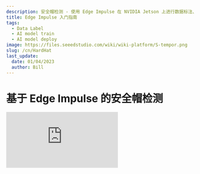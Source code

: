 ```yaml
---
description: 安全帽检测 - 使用 Edge Impulse 在 NVIDIA Jetson 上进行数据标注、AI 模型训练和 AI 模型部署
title: Edge Impulse 入门指南
tags:
  - Data Label
  - AI model train
  - AI model deploy
image: https://files.seeedstudio.com/wiki/wiki-platform/S-tempor.png
slug: /cn/HardHat
last_update:
  date: 01/04/2023
  author: Bill
---
```


# 基于 Edge Impulse 的安全帽检测

<iframe width={560} height={315} src="https://www.youtube.com/embed/e5pZdJhoeqM" title="YouTube video player" frameBorder={0} allow="accelerometer; autoplay; clipboard-write; encrypted-media; gyroscope; picture-in-picture" allowFullScreen />

## 介绍

在工业或建筑工地等工作环境中，安全帽是必需的，对于保护人们的头部免受坠落物体、与其他物体碰撞、碎片、雨水和电击造成的伤害至关重要。它提高了安全性，但有时人们在个人和工业层面都低估了其重要性。因此，基于视频的监控来检测安全帽可以成为这一安全问题的优化解决方案。

因此，感谢 Louis Moreau 和 Mihajlo Raljic，我们提供了这个基础项目，我们将训练一个嵌入式机器学习模型来检测安全帽并将其部署到 **Jetson Nano**。**Jetson NX** 和 **Jetson AGX** 都受支持。

<div align="center"><img width="auto" src="https://files.seeedstudio.com/wiki/2.23jetsonedge/jetsonedge.png" /></div>

## 入门指南

Edge Impulse 使开发者能够通过嵌入式机器学习创建下一代智能设备解决方案。边缘机器学习将使今天由于成本、带宽或功耗限制而被丢弃的 99% 传感器数据得到有价值的利用。在这里，我们将应用 Edge Impulse 来训练嵌入式机器学习模型。

### 硬件

**所需硬件**

在这个项目中，所需的设备如下所示：

- NVIDIA Jetson Nano 或 [NVIDIA Xavier NX](https://www.seeedstudio.com/Jetson-SUB-Mini-PC-Blue-p-5212.html) 或 [NVIDIA Xavier AGX](https://www.seeedstudio.com/Jetson-Xavier-AGX-H01-Kit-p-5283.html)
- PC
- USB 摄像头
- HDMI 显示屏

**硬件设置**

PC 和 NVIDIA Jetson Nano 都应该通电并连接到互联网。建议将 NVIDIA Jetson Nano 设置为 PC。

<div align="center"><img width={650} src="https://files.seeedstudio.com/wiki/2.23jetsonedge/Jetsongsa.jpg" /></div>

### 软件

- [Edge Impusle](https://www.edgeimpulse.com)
- 适用于 NVIDIA Jetson Nano 的 [Ubuntu 系统](https://www.linux.org/pages/download/)

在这里，我们将训练一个嵌入式机器学习模型来检测安全帽。有几种方法可以实现这一点。

### 准备工作

在开始我们的项目之前，需要先完成一些准备工作。

- **步骤 1**. 打开 [Edge Impulse 网站](https://studio.edgeimpulse.com/login?next=%2Fstudio%2Fselect-project%3Fautoredirect%3D1)，并注册一个账户。

<div align="center"><img width={300} src="https://files.seeedstudio.com/wiki/2.23jetsonedge/jetsongs.png" /></div>

- **步骤 2**. 点击"Create new project"并输入项目名称。

<div align="center"><img width={300} src="https://files.seeedstudio.com/wiki/Alots/Alots2.png" /></div>

在这里我们输入"Hard hat detection"。

<div align="center"><img width={500} src="https://files.seeedstudio.com/wiki/2.23jetsonedge/jetsongs1.png" /></div>

- **步骤 3**. 我们将训练一个嵌入式机器学习模型来检测安全帽，因此在这里应该选择"image"选项。

<div align="center"><img width={600} src="https://files.seeedstudio.com/wiki/2.23jetsonedge/jetsongs2.png" /></div>

- **步骤 4**. 将配置设置为"Classify multiple objects (object detection)"。

<div align="center"><img width={600} src="https://files.seeedstudio.com/wiki/2.23jetsonedge/jetsongs3.png" /></div>

现在我们可以开始项目了。

<div align="center"><img width={600} src="https://files.seeedstudio.com/wiki/2.23jetsonedge/jetsongs4.png" /></div>

## 安全帽检测机器学习模型训练

### 基于输入公共数据集的机器学习模型训练

Edge Impulse 提供了多种收集数据的方式。首先我们将把公共数据上传到网站并尝试开发一个嵌入式机器学习模型。

- **步骤 1**. 在左侧栏选择"Data acauistion"页面并收集数据。

<div align="center"><img width={800} src="https://files.seeedstudio.com/wiki/2.23jetsonedge/jetsonup.png" /></div>

- **步骤 2**. 从 [Flickr-Faces-HQ Dataset Github](https://github.com/NVlabs/ffhq-dataset) 选择并下载数据集。

<div align="center"><img width={600} src="https://files.seeedstudio.com/wiki/2.23jetsonedge/jetsonup1.png" /></div>

在"Data acquisition"页面点击"upload data"按钮并上传下载的数据集。

<div align="center"><img width={800} src="https://files.seeedstudio.com/wiki/2.23jetsonedge/jetsonup2.png" /></div>

可以选择将现有数据以数据采集格式（CBOR、JSON、CSV）或 WAV、JPG 或 PNG 文件的形式上传到项目中。

<div align="center"><img width={800} src="https://files.seeedstudio.com/wiki/2.23jetsonedge/jetsongs2b.png" /></div>

- **步骤 3**. 上传完成后，收集的数据将填充标记的图像。点击页面左侧的"Impulse desigh"继续。

<div align="center"><img width={800} src="https://files.seeedstudio.com/wiki/2.23jetsonedge/jetsonup3.png" /></div>

- **步骤 4**. 选择合适的图像处理块和图像学习块并保存脉冲。

<div align="center"><img width={800} src="https://files.seeedstudio.com/wiki/2.23jetsonedge/jetsonup5.png" /></div>

- **步骤 5**. 点击页面左侧的"image"。

<div align="center"><img width={800} src="https://files.seeedstudio.com/wiki/2.23jetsonedge/jetsonup6.png" /></div>

配置为"GRB"并点击"Save Parameters"，页面将自动跳转到"Generate features"站点。

<div align="center"><img width={800} src="https://files.seeedstudio.com/wiki/2.23jetsonedge/jetsonup7a.png" /></div>

然后我们就能够生成特征。

<div align="center"><img width={800} src="https://files.seeedstudio.com/wiki/2.23jetsonedge/jetsonup8a.png" /></div>

- **步骤 6**. 当显示"Job completed"时，点击页面左侧的"Object detection"。

<div align="center"><img width={800} src="https://files.seeedstudio.com/wiki/2.23jetsonedge/jetsonup9.png" /></div>

点击"start training"让 Edge Impulse 基于生成的特征训练模型。

<div align="center"><img width={800} src="https://files.seeedstudio.com/wiki/2.23jetsonedge/jetsonup10.png" /></div>

- **步骤 7**. 一旦显示"job done"，点击"Model testing"检查模型的工作效果。

<div align="center"><img width={800} src="https://files.seeedstudio.com/wiki/2.23jetsonedge/jetsonup11.png" /></div>

### 基于自定义 PC 摄像头数据集的机器学习模型训练

Edge Impulse 提供了多种收集数据的方式。这里我们将自定义自己的图像，并通过 PC 摄像头拍摄图片将它们上传到网站。

- **步骤 1**. 停留在"Dashboard"页面，然后点击"LET'S COLLECT SOME DATA"。

<div align="center"><img width={800} src="https://files.seeedstudio.com/wiki/2.23jetsonedge/jetsonpc.png" /></div>

有多个选项可以选择来收集数据，这里我们使用计算机来进行。

<div align="center"><img width={500} src="https://files.seeedstudio.com/wiki/2.23jetsonedge/jetsonpc1.png" /></div>

- **步骤 2**. 稍等片刻，页面将显示已连接到计算机。点击"Collecting images?"然后"Give access to the camera"。

<div align="center"><img width={300} src="https://files.seeedstudio.com/wiki/2.23jetsonedge/jetsonpc2.png" /></div>

- **步骤 3**. 点击"Capture"拍摄自己或他人的照片。图像数据需要在该部分标记为"Hard Hat"和"Head"。为了快速标记图片，强烈建议在进行下一个类别之前完成一个类别的数据采集，即建议先完成"Hard Hat"图片的拍摄，然后再进行"Head"图片的拍摄。

<div align="center"><img width={300} src="https://files.seeedstudio.com/wiki/2.23jetsonedge/jetsonpc3a.png" /></div>

拍摄的图片将自动存储在"Data acquistion"中。为了训练模型的更好性能，强烈建议收集尽可能多的图片，并在不同类别中收集相同数量的数据。

<div align="center"><img width={800} src="https://files.seeedstudio.com/wiki/2.23jetsonedge/jetsonpc4.png" /></div>

- **步骤 4**. 点击"Labeling queue"通过在图片上用方框圈出头部来标记数据。

<div align="center"><img width={800} src="https://files.seeedstudio.com/wiki/2.23jetsonedge/jetsonpc5.png" /></div>

使用鼠标在对象周围拖拽一个框来添加标签。然后点击 Save labels 进入下一项。

<div align="center"><img width={300} src="https://files.seeedstudio.com/wiki/2.23jetsonedge/jetsonpc6.png" /></div>

将标签设置为"Head"和"Hard Hat"并填写对话框。请确保方框框住人头部区域。

<div align="center"><img width={300} src="https://files.seeedstudio.com/wiki/2.23jetsonedge/jetsonpc7.png" /></div>

- **步骤 5**. 当数据已被标记后，点击"Save labels"移动到"Impulse design"

<div align="center"><img width={800} src="https://files.seeedstudio.com/wiki/2.23jetsonedge/jetsonpc8a.png" /></div>

- **步骤 6**. 选择合适的图像处理块和图像学习块并保存脉冲。

<div align="center"><img width={800} src="https://files.seeedstudio.com/wiki/2.23jetsonedge/jetsonup5.png" /></div>

- **步骤 7**. 点击页面左侧的"image"。

<div align="center"><img width={800} src="https://files.seeedstudio.com/wiki/2.23jetsonedge/jetsonup6.png" /></div>

配置为"GRB"并点击"保存参数"，页面将自动跳转到"生成特征"站点。

<div align="center"><img width={800} src="https://files.seeedstudio.com/wiki/2.23jetsonedge/jetsonup7a.png" /></div>

然后我们就能够生成特征了。

<div align="center"><img width={800} src="https://files.seeedstudio.com/wiki/2.23jetsonedge/jetsonup8a.png" /></div>

- **步骤 8**. 当显示"作业完成"时，点击页面左侧的"目标检测"。

<div align="center"><img width={800} src="https://files.seeedstudio.com/wiki/2.23jetsonedge/jetsonup9.png" /></div>

点击"开始训练"，让Edge Impulse基于生成的特征训练模型。

<div align="center"><img width={800} src="https://files.seeedstudio.com/wiki/2.23jetsonedge/jetsonup10.png" /></div>

- **步骤 9**. 一旦显示"作业完成"，点击"模型测试"来检查模型的工作效果。

<div align="center"><img width={800} src="https://files.seeedstudio.com/wiki/2.23jetsonedge/jetsonup11.png" /></div>

### 基于定制化NVIDIA Jetson相机数据集的机器学习模型训练

Edge Impulse提供了多种数据收集方式。这里我们将定制自己的图像，并通过连接到Nvidia Jetson Nano的相机拍摄图片，将它们上传到网站。

- **步骤 1**. 根据硬件，设置[NVIDIA Jetson Nano开发者套件](https://developer.nvidia.com/embedded/learn/get-started-jetson-nano-devkit#write)或[NVIDIA Jetson Nano 2GB开发者套件](https://developer.nvidia.com/embedded/learn/get-started-jetson-nano-2gb-devkit#write)以连接外部显示器和键盘。为Jetson Nano连接屏幕显示器。

<div align="center"><img width={800} src="https://files.seeedstudio.com/wiki/2.23jetsonedge/Jetsonnano.png" /></div>

- **步骤 2**. 确保您的Jetson Nano已连接到互联网，并在Edge Impulse中设置设备。

您可以使用以下命令检查网络：

```cpp
ping -c 3 www.google.com
```

If the network is working fine, the result should be like:

```cpp
3 packets transmitted, 3 received, 0% packet loss, time 2003ms
```

使用以下命令开始运行设置：

```cpp
edge-impulse-linux
```

然后网站将请求 Edge Impulse 账户。

<div align="center"><img width={500} src="https://files.seeedstudio.com/wiki/2.23jetsonedge/jetsonnanoa.png" /></div>

显示如下内容意味着连接已完成。我们在 Edge Impulse 中保存的所有项目都是可选择的。

<div align="center"><img width={500} src="https://files.seeedstudio.com/wiki/2.23jetsonedge/jetsonnano1a.png" /></div>

我们正在拍摄照片，所以这里我们需要选择我们的 USB 摄像头来应用到网站中。

<div align="center"><img width={500} src="https://files.seeedstudio.com/wiki/2.23jetsonedge/jetsonnano2a.png" /></div>

为我们想要连接到网站的设备命名

<div align="center"><img width={500} src="https://files.seeedstudio.com/wiki/2.23jetsonedge/jetsonnano3a.png" /></div>

可以清楚地看到设备 Jetson Nano 现在已连接到项目。

<div align="center"><img width={500} src="https://files.seeedstudio.com/wiki/2.23jetsonedge/jetsonnano4a.png" /></div>

- **步骤 3**. 返回到 Edge Impulse 页面并选择"Devices"列。连接的 Jetson Nano 显示如下：

<div align="center"><img width={800} src="https://files.seeedstudio.com/wiki/2.23jetsonedge/jetsonnano5.png" /></div>

- **步骤 4**. 选择我们连接到 Edge Impulse 的设备并移动到"Data acquisation"页面。点击"Capture"来拍摄您自己或其他人的照片。图像数据需要在该部分中标记为"Hard Hat"和"Head"。为了快速标记图片，强烈建议在移动到下一个类别之前完成一个类别的数据采集，即建议先完成"Hard Hat"图片的拍摄，然后再移动到"Head"图片的拍摄。

<div align="center"><img width={800} src="https://files.seeedstudio.com/wiki/2.23jetsonedge/jetsonpc4.png" /></div>

拍摄的图片将自动存储在"Data acquistion"中。为了训练模型获得更好的性能，强烈建议收集尽可能多的图片，并在不同类别中收集相同数量的数据。

- **步骤 5**. 当数据收集完成后，移动到"Impulse design"

- **步骤 6**. 选择合适的处理图像块和图像学习块并保存脉冲。

<div align="center"><img width={800} src="https://files.seeedstudio.com/wiki/2.23jetsonedge/jetsonup5.png" /></div>

- **步骤 7**. 点击页面左侧的"image"。

<div align="center"><img width={800} src="https://files.seeedstudio.com/wiki/2.23jetsonedge/jetsonup6.png" /></div>

配置为"GRB"并点击"Save Parameters"，页面将自动转到"Generate features"站点。

<div align="center"><img width={800} src="https://files.seeedstudio.com/wiki/2.23jetsonedge/jetsonup7a.png" /></div>

然后我们就能够生成特征。

<div align="center"><img width={800} src="https://files.seeedstudio.com/wiki/2.23jetsonedge/jetsonup8a.png" /></div>

- **步骤 8**. 当显示"Job completed"时，点击页面左侧的"Object detection"。

<div align="center"><img width={800} src="https://files.seeedstudio.com/wiki/2.23jetsonedge/jetsonup9.png" /></div>

点击"start training"并让 Edge Impulse 基于生成的特征训练模型。

<div align="center"><img width={800} src="https://files.seeedstudio.com/wiki/2.23jetsonedge/jetsonup10.png" /></div>

- **步骤 9**. 一旦显示"job done"，点击"Model testing"来检查模型的工作情况。

<div align="center"><img width={800} src="https://files.seeedstudio.com/wiki/2.23jetsonedge/jetsonup11.png" /></div>

建议混合使用我们上面提供的方法并检查每个模型的性能，看看哪一个更好。

## 将 ML 模型部署到 Jetson Nano

现在我们将把训练好的 ML 模型部署到 Jetson Nano 中，并应用代码使其运行。

### 通过 Edge Impulse Linux CLI 部署 ML 模型

- **步骤 1**. 根据硬件，设置 [NVIDIA Jetson Nano Developer Kit](https://developer.nvidia.com/embedded/learn/get-started-jetson-nano-devkit#write) 或 [NVIDIA Jetson Nano 2GB Developer Kit](https://developer.nvidia.com/embedded/learn/get-started-jetson-nano-2gb-devkit#write) 以连接外部显示器和键盘。为 Jetson Nano 连接屏幕显示器。

<div align="center"><img width={800} src="https://files.seeedstudio.com/wiki/2.23jetsonedge/Jetsonnano.png" /></div>

- **步骤 2**. 确保您的 Jetson Nano 已连接到互联网，并在 Edge Impulse 中设置设备。

!!!Note 如果您已经在"基于自定义 NVIDIA Jetson 相机数据集的 ML 模型训练"部分中将 Jetson Nano 与 Edge Impulse 连接，则可以跳过此步骤。

您可以使用以下命令检查网络连接：

```cpp
ping -c 3 www.google.com
```

If the network is working fine, the result should be like:

```cpp
3 packets transmitted, 3 received, 0% packet loss, time 2003ms
```

使用以下命令开始运行设置：

```cpp
edge-impulse-linux
```

网站将请求 Edge Impulse 账户。

<div align="center"><img width={500} src="https://files.seeedstudio.com/wiki/2.23jetsonedge/jetsonnanoa.png" /></div>

显示如下内容意味着连接已完成。我们在 Edge Impulse 中保存的所有项目都是可选择的。

<div align="center"><img width={500} src="https://files.seeedstudio.com/wiki/2.23jetsonedge/jetsonnano1a.png" /></div>

我们正在拍摄照片，所以这里我们需要选择我们的 USB 摄像头来应用到网站中。

<div align="center"><img width={500} src="https://files.seeedstudio.com/wiki/2.23jetsonedge/jetsonnano2a.png" /></div>

为我们想要连接到网站的设备命名

<div align="center"><img width={500} src="https://files.seeedstudio.com/wiki/2.23jetsonedge/jetsonnano3a.png" /></div>

可以清楚地看到设备 Jetson Nano 现在已连接到项目。

<div align="center"><img width={500} src="https://files.seeedstudio.com/wiki/2.23jetsonedge/jetsonnano4a.png" /></div>

- **步骤 3**. 通过以下代码将 ML 模型下载到 Jetson Nano。

```cpp
edge-impulse-linux-runner
```

<div align="center"><img width={500} src="https://files.seeedstudio.com/wiki/2.23jetsonedge/jetsondeploy.png" /></div>

成功连接如下所示，模型将自动激活。

<div align="center"><img width={500} src="https://files.seeedstudio.com/wiki/2.23jetsonedge/jetsondeploy1.png" /></div>

- **步骤 4**. 复制显示的地址并用浏览器打开。

<div align="center"><img width={500} src="https://files.seeedstudio.com/wiki/2.23jetsonedge/jetsondeploy2.png" /></div>

检测结果将在浏览器中显示。

<div align="center"><img width={800} src="https://files.seeedstudio.com/wiki/2.23jetsonedge/jetsondeploy3a.png" /></div>

数据输出结果如下所示：

<div align="center"><img width={500} src="https://files.seeedstudio.com/wiki/2.23jetsonedge/jetsondeploy4.png" /></div>

### 通过 Linux Python SDK 部署 ML 模型

在这个项目中，我们将应用模型通过显示"禁止进入"和"欢迎"来在屏幕上显示安全帽检测结果。Edge Impulse 提供了一个库，使得在 Linux 机器上使用 Python 运行 ML 模型和传感器数据收集成为可能。该 SDK 是开源的，托管在 [GitHub](https://github.com/edgeimpulse/linux-sdk-python) 上。您也可以尝试我们已经设置好的[镜像](https://github.com/Zachay-NAU/Hard-Hat-Detectation)。

- **步骤 1**. 为 Linux 安装最新版本的 [Python 3](https://www.python.org/downloads/)（>=3.7）。

- **步骤 2**. 使用以下命令安装 Linux Python SDK：

```cpp
sudo apt-get install libatlas-base-dev libportaudio2 libportaudiocpp0 portaudio19-dev
```

<div align="center"><img width={500} src="https://files.seeedstudio.com/wiki/2.23jetsonedge/jetsonsdk.png" /></div>

```cpp
pip3 install edge_impulse_linux
```

<div align="center"><img width={500} src="https://files.seeedstudio.com/wiki/2.23jetsonedge/jetsonsdk1.png" /></div>

- **步骤 3**. 使用以下命令安装 [Edge Impulse for Linux CLI](https://docs.edgeimpulse.com/docs/edge-impulse-for-linux)：

```cpp
sudo apt install python3.7-dev
```

<div align="center"><img width={500} src="https://files.seeedstudio.com/wiki/2.23jetsonedge/jetsonsdk2.png" /></div>

```cpp
wget -q -0 - https://cdn.edgeimpulse.com/firmware/linux/jetson.sh | bash
```

<div align="center"><img width={500} src="https://files.seeedstudio.com/wiki/2.23jetsonedge/jetsonsdk3.png" /></div>

- **步骤 4**. 通过以下命令将 ML 模型下载到 Jetson Nano：

```cpp
edge-impulse-linux-runner --download modelfile.eim
```

<div align="center"><img width={500} src="https://files.seeedstudio.com/wiki/2.23jetsonedge/jetsonsdk5.png" /></div>

如果这是 Jetson Nano 和 Edge Impulse 之间的首次连接，网站将要求您的 Edge Impulse 账户信息来登录。

<div align="center"><img width={500} src="https://files.seeedstudio.com/wiki/2.23jetsonedge/jetsonsdk4.png" /></div>

!!!Note 这会将文件下载到 modelfile.eim 中，如果您想切换项目，可以通过添加 '--clean' 来完成。

- **步骤 5**. 运行 [hardhat_detectation.py](https://files.seeedstudio.com/wiki/2.23jetsonedge/hardhat_detectation.py) 以使用以下命令应用 ML 模型。代码可能需要一个外部[文件](https://files.seeedstudio.com/wiki/2.23jetsonedge/device_patches.py)。

```cpp
python3 hardhat_detectation.py /home/jetson-nano/modelfile.eim
```

<div align="center"><img width={500} src="https://files.seeedstudio.com/wiki/2.23jetsonedge/jetsonsdk8.png" /></div>

- **步骤 6**. 结果应该看起来与这些相似：

<div align="center"><img width={500} src="https://files.seeedstudio.com/wiki/2.23jetsonedge/nvresult.png" /></div>

<div align="center"><img width={500} src="https://files.seeedstudio.com/wiki/2.23jetsonedge/nvresult1.png" /></div>

或者它可以是一个图像，在5分钟内为PPE检测管道部署您的ML应用程序？请继续关注我们！

## 技术支持与产品讨论

感谢您选择我们的产品！我们在这里为您提供不同的支持，以确保您使用我们产品的体验尽可能顺畅。我们提供多种沟通渠道，以满足不同的偏好和需求。

<div class="button_tech_support_container">
<a href="https://forum.seeedstudio.com/" class="button_forum"></a> 
<a href="https://www.seeedstudio.com/contacts" class="button_email"></a>
</div>

<div class="button_tech_support_container">
<a href="https://discord.gg/eWkprNDMU7" class="button_discord"></a> 
<a href="https://github.com/Seeed-Studio/wiki-documents/discussions/69" class="button_discussion"></a>
</div>


